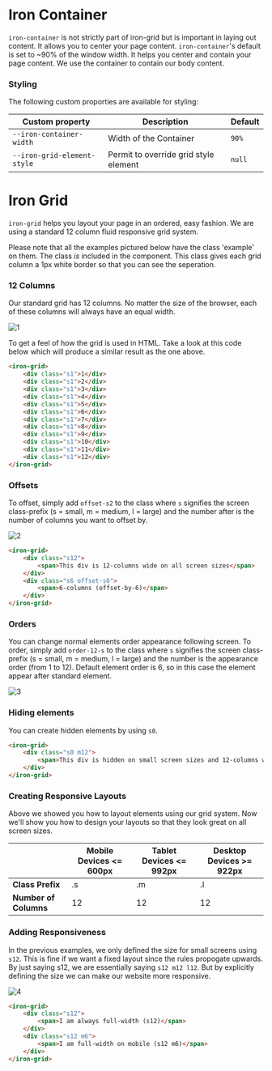 # Iron Container

`iron-container` is not strictly part of iron-grid but is important in laying out content. It allows you to center your page content. `iron-container`'s default is set to ~90% of the window width. It helps you center and contain your page content. We use the container to contain our body content.

### Styling

The following custom proporties are available for styling:

| Custom property          | Description            | Default |
| ------------------------ | ---------------------- | ------- |
| `--iron-container-width` | Width of the Container | `90%`   |
| `--iron-grid-element-style` | Permit to override grid style element | `null`   |

# Iron Grid

`iron-grid` helps you layout your page in an ordered, easy fashion. We are using a standard 12 column fluid responsive grid system.

Please note that all the examples pictured below have the class 'example' on them. The class *is* included in the component. This class gives each grid column a 1px white border so that you can see the seperation.

### 12 Columns

Our standard grid has 12 columns. No matter the size of the browser, each of these columns will always have an equal width.

![1](https://raw.githubusercontent.com/The5heepDev/iron-grid/master/img/1.png)

To get a feel of how the grid is used in HTML. Take a look at this code below which will produce a similar result as the one above.

```html
<iron-grid>
    <div class="s1">1</div>
    <div class="s1">2</div>
    <div class="s1">3</div>
    <div class="s1">4</div>
    <div class="s1">5</div>
    <div class="s1">6</div>
    <div class="s1">7</div>
    <div class="s1">8</div>
    <div class="s1">9</div>
    <div class="s1">10</div>
    <div class="s1">11</div>
    <div class="s1">12</div>
</iron-grid>
```

### Offsets

To offset, simply add `offset-s2` to the class where `s` signifies the screen class-prefix (s = small, m = medium, l = large) and the number after is the number of columns you want to offset by.

![2](https://raw.githubusercontent.com/The5heepDev/iron-grid/master/img/2.png)

```html
<iron-grid>
    <div class="s12">
        <span>This div is 12-columns wide on all screen sizes</span>
    </div>
    <div class="s6 offset-s6">
        <span>6-columns (offset-by-6)</span>
    </div>
</iron-grid>
```

### Orders

You can change normal elements order appearance following screen. To order, simply add `order-12-s` to the class where `s` signifies the screen class-prefix (s = small, m = medium, l = large) and the number is the appearance order (from 1 to 12). Default element order is 6, so in this case the element appear after standard element.

![3](https://raw.githubusercontent.com/maxiplay/iron-grid/master/img/4.png)

### Hiding elements

You can create hidden elements by using `s0`.

```html
<iron-grid>
    <div class="s0 m12">
        <span>This div is hidden on small screen sizes and 12-columns wide on medium and large screen sizes.</span>
    </div>
</iron-grid>
```

### Creating Responsive Layouts

Above we showed you how to layout elements using our grid system. Now we'll show you how to design your layouts so that they look great on all screen sizes.

|                       | Mobile Devices <= 600px | Tablet Devices &lt;= 992px | Desktop Devices &gt;= 922px |
|-----------------------|-------------------------|----------------------------|-----------------------------|
| **Class Prefix**      | .s                      | .m                         | .l                          |
| **Number of Columns** | 12                      | 12                         | 12                          |

### Adding Responsiveness

In the previous examples, we only defined the size for small screens using `s12`. This is fine if we want a fixed layout since the rules propogate upwards. By just saying s12, we are essentially saying `s12 m12 l12`. But by explicitly defining the size we can make our website more responsive.

![4](https://raw.githubusercontent.com/The5heepDev/iron-grid/master/img/3.png)

```html
<iron-grid>
    <div class="s12">
        <span>I am always full-width (s12)</span>
    </div>
    <div class="s12 m6">
        <span>I am full-width on mobile (s12 m6)</span>
    </div>
</iron-grid>
```
